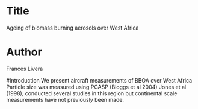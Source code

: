 # Title 

Ageing of biomass burning aerosols over West Africa

# Author
Frances Livera

#Introduction
We present aircraft measurements of BBOA over West Africa
Particle size was measured using PCASP (Bloggs et al 2004)
Jones et al (1998), conducted several studies in this region but continental scale measurements have not previously been made.
